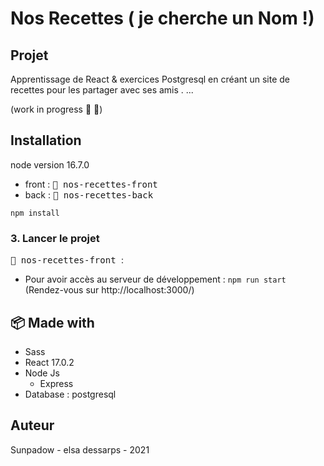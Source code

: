# Nos Recettes ( je cherche un Nom !)

## Projet 

Apprentissage de React & exercices Postgresql en créant un site de recettes pour les partager avec ses amis .
...

(work in progress :see_no_evil: :tada:)

## Installation

node version 16.7.0
- front : <kbd> :file_folder: nos-recettes-front </kbd>
- back : <kbd> :file_folder: nos-recettes-back </kbd>

```
npm install 
```

### 3. Lancer le projet

<kbd> :file_folder: nos-recettes-front </kbd> :

- Pour avoir accès au serveur de développement : `npm run start` (Rendez-vous sur http://localhost:3000/)

## :package: Made with

* Sass
* React 17.0.2
* Node Js 
    * Express
* Database : postgresql

## Auteur

Sunpadow - elsa dessarps - 2021